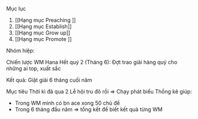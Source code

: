 
Mục lục
1. [[Hạng mục Preaching ]]
2. [[Hạng mục Establish]]
3. [[Hạng mục Grow up]]
4. [[Hạng mục Promote ]]


Nhóm hiệp:

Chiến lược WM Hana
Hết quý 2 (Tháng 6): Đợt trao giải hàng quý cho những ai top, xuất sắc

Kết quả: Giật giải 6 tháng cuối năm 

Mục tiêu
Thời kì đã qua 2 Lễ hội tru đô rồi => Chạy phát biểu 
Thống kê giúp: 
- Trong WM mình có bn ace xong 50 chủ đề  
- Trong 6 tháng đầu năm => tổng kết để biết kết quả từng WM